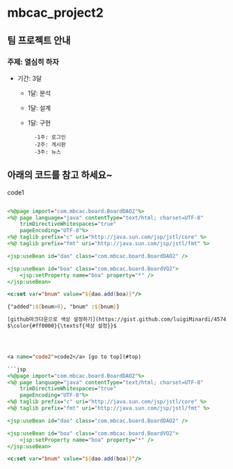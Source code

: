 # mbcac_project2
## 팀 프로젝트 안내
<a name="top"></a>
### 주제: 열심히 하자
* 기간: 3달
	* 1달: 분석
	* 1달: 설계
	* 1달: 구현
  
      		-1주: 로그인
      		-2주: 게시판
      		-3주: 뉴스
  
## 아래의 코드를 참고 하세요~

<a name="code1">code1</a>
	
```jsp

<%@page import="com.mbcac.board.BoardDAO2"%>
<%@ page language="java" contentType="text/html; charset=UTF-8" 
	trimDirectiveWhitespaces="true"
    pageEncoding="UTF-8"%>
<%@ taglib prefix="c" uri="http://java.sun.com/jsp/jstl/core" %>
<%@ taglib prefix="fmt" uri="http://java.sun.com/jsp/jstl/fmt" %>

<jsp:useBean id="dao" class="com.mbcac.board.BoardDAO2" />

<jsp:useBean id="boa" class="com.mbcac.board.BoardVO2">
	<jsp:setProperty name="boa" property="*" />
</jsp:useBean>

<c:set var="bnum" value="${dao.add(boa)}"/>

{"added":${bnum>0}, "bnum" :${bnum}}

[github마크다운으로 색상 설정하기](https://gist.github.com/luigiMinardi/4574708d404cdf4fe0da7ac6fe2314db)
$\color{#ff0000}{\textsf{색상 설정}}$




<a name="code2">code2</a> [go to top](#top)

```jsp
<%@page import="com.mbcac.board.BoardDAO2"%>
<%@ page language="java" contentType="text/html; charset=UTF-8" 
	trimDirectiveWhitespaces="true"
    pageEncoding="UTF-8"%>
<%@ taglib prefix="c" uri="http://java.sun.com/jsp/jstl/core" %>
<%@ taglib prefix="fmt" uri="http://java.sun.com/jsp/jstl/fmt" %>

<jsp:useBean id="dao" class="com.mbcac.board.BoardDAO2" />

<jsp:useBean id="boa" class="com.mbcac.board.BoardVO2">
	<jsp:setProperty name="boa" property="*" />
</jsp:useBean>

<c:set var="bnum" value="${dao.add(boa)}"/>
